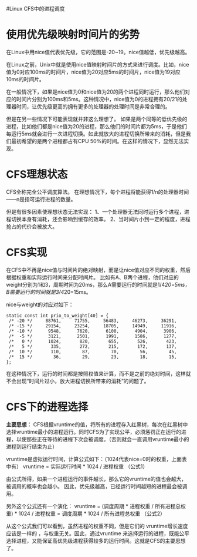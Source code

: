 #Linux CFS中的进程调度
# 使用优先级映射时间片的劣势

在Linux中用nice值代表优先级，它的范围是-20~19。nice值越低，优先级越高。

在Linux之前，Unix中就是使用nice值映射时间片的方式来进行调度。比如，nice值为0对应100ms的时间片，nice值为20对应5ms的时间片，nice值为19对应10ms的时间片。

在一般情况下，如果是nice值为0和nice值为20的两个进程同时运行，那么他们对应的时间片分别为100ms和5ms。这种情况中，nice值为0的进程拥有20/21的处理器时间，让优先级更高的拥有更多的处理器的处理时间是非常合理的。

但是在另一些情况下可能表现就并非这么理想了。  如果是两个同等的低优先级的进程，比如他们都是nice值为20的进程，那么他们的时间片都为5ms，于是他们每运行5ms就会进行一次进程切换。如此就放大的进程切换所带来的消耗，但是我们最初希望的是两个进程都占有CPU 50%的时间。在这样的情况下，显然无法实现。

# CFS理想状态

CFS全称完全公平调度算法。  在理想情况下，每个进程将能获得1/n的处理器时间——n是指可运行进程的数量。

但是有很多因素使理想状态无法实现：  1、一个处理器无法同时运行多个进程，进程切换本身有消耗，还会影响到缓存的效率。  2、当时间片小到一定的程度，进程抢占的代价会被放大。

# CFS实现

在CFS中不再是nice值与时间片的绝对映射，而是让nice值对应不同的权重，然后根据权重和实际运行时间来分配时间片。  比如有A、B两个进程，他们对应的weight分别为1和3，周期时间为20ms，那么A需要运行的时间就是1/4*20=5ms，B需要运行的时间就是3/4*20=15ms。

nice与weight的对应对如下：

```
static const int prio_to_weight[40] = {
 /* -20 */     88761,     71755,     56483,     46273,     36291,
 /* -15 */     29154,     23254,     18705,     14949,     11916,
 /* -10 */      9548,      7620,      6100,      4904,      3906,
 /*  -5 */      3121,      2501,      1991,      1586,      1277,
 /*   0 */      1024,       820,       655,       526,       423,
 /*   5 */       335,       272,       215,       172,       137,
 /*  10 */       110,        87,        70,        56,        45,
 /*  15 */        36,        29,        23,        18,        15,
};
```

在这种情况下，运行的时间都是按照权值来计算，而不是之前的绝对时间，这样就不会出现“时间片过小，放大进程切换所带来的消耗”的问题了。

# CFS下的进程选择

**主要思想：**  CFS根据vruntime的值，将所有的进程存入红黑树，每次在红黑树中选择vruntime最小的进程运行。同时CFS为了实现公平，必须惩罚正在运行的进程，以使那些正在等待的进程下次会被调度。（否则就会一直调用vruntime最小的进程到运行结束为止）

vruntime是虚拟运行时间，计算公式如下：（1024代表nice=0时的权重，上面表中有）  vruntime = 实际运行时间 * 1024 / 进程权重 （公式1）

由公式所得，如果一个进程运行的事件越长，那么它的vruntime的值也会越大，被调用的概率也会越小。  因此，优先级越高，已经运行时间越短的进程最会被调用。

另外这个公式还有一个演化：  vruntime = (调度周期 * 进程权重 / 所有进程总权重) * 1024 / 进程权重 = 调度周期 * 1024 / 所有进程总权重 （公式2）

从这个公式我们可以看到，虽然进程的权重不同，但是它们的 vruntime增长速度应该是一样的 ，与权重无关。因此，通过vruntime 来选择运行的进程，既能公平选择进程，又能保证高优先级进程获得较多的运行时间。这就是CFS的主要思想了。
